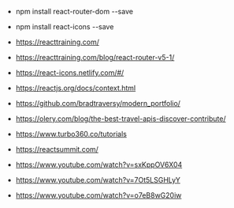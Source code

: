 
- npm install react-router-dom --save
- npm install react-icons --save
- https://reacttraining.com/
- https://reacttraining.com/blog/react-router-v5-1/
- https://react-icons.netlify.com/#/
- https://reactjs.org/docs/context.html
- https://github.com/bradtraversy/modern_portfolio/

- https://olery.com/blog/the-best-travel-apis-discover-contribute/
- https://www.turbo360.co/tutorials

- https://reactsummit.com/
- https://www.youtube.com/watch?v=sxKppOV6X04
- https://www.youtube.com/watch?v=7Ot5LSGHLyY
- https://www.youtube.com/watch?v=o7eB8wG20iw

